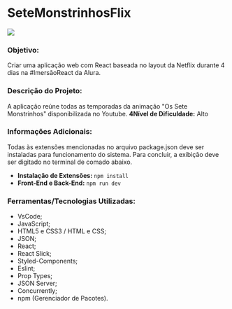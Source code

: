 # SeteMonstrinhosFlix
![](https://i.pinimg.com/originals/62/2c/b2/622cb251cd9812c9df64978759cc5313.jpg)

### Objetivo:
Criar uma aplicação web com React baseada no layout da Netflix durante 4 dias na #ImersãoReact da Alura.

### Descrição do Projeto:
A aplicação reúne todas as temporadas da animação "Os Sete Monstrinhos" disponibilizada no Youtube.
**4Nível de Dificuldade:** Alto

### Informações Adicionais:
Todas às extensões mencionadas no arquivo package.json deve ser instaladas para funcionamento do sistema. Para concluir, a exibição deve ser digitado no terminal de comado abaixo.

- **Instalação de Extensões:** `npm install`
- **Front-End e Back-End:** `npm run dev`

### Ferramentas/Tecnologias Utilizadas:
- VsCode;
- JavaScript;
- HTML5 e CSS3 / HTML e CSS;
- JSON;
- React;
- React Slick;
- Styled-Components;
- Eslint;
- Prop Types;
- JSON Server;
- Concurrently;
- npm (Gerenciador de Pacotes).
